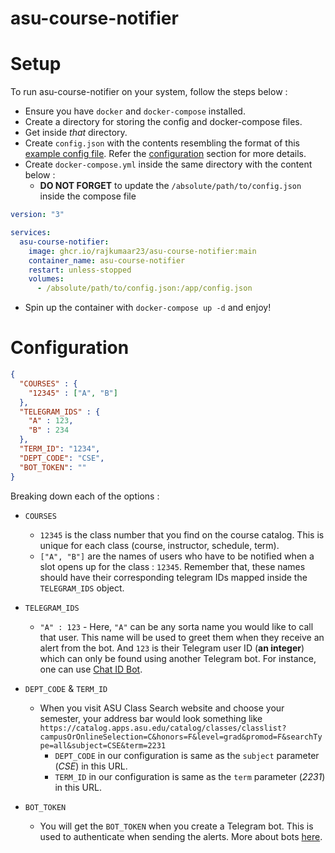 # asu-course-notifier

# Setup
To run asu-course-notifier on your system, follow the steps below :

- Ensure you have `docker` and `docker-compose` installed.
- Create a directory for storing the config and docker-compose files.
- Get inside *that* directory.
- Create `config.json` with the contents resembling the format of this [example config file](https://github.com/rajkumaar23/asu-course-notifier/blob/main/config.example.json). Refer the [configuration](#configuration) section for more details.
- Create `docker-compose.yml` inside the same directory with the content below :
  - **DO NOT FORGET** to update the `/absolute/path/to/config.json` inside the compose file
```yaml
version: "3"

services:
  asu-course-notifier:
    image: ghcr.io/rajkumaar23/asu-course-notifier:main
    container_name: asu-course-notifier
    restart: unless-stopped
    volumes:
      - /absolute/path/to/config.json:/app/config.json
```
- Spin up the container with `docker-compose up -d` and enjoy!

# Configuration
```json
{
  "COURSES" : {
    "12345" : ["A", "B"]
  },
  "TELEGRAM_IDS" : {
    "A" : 123,
    "B" : 234
  },
  "TERM_ID": "1234",
  "DEPT_CODE": "CSE",
  "BOT_TOKEN": ""
}
```
Breaking down each of the options :
- `COURSES`
  - `12345` is the class number that you find on the course catalog. This is unique for each class (course, instructor, schedule, term).
  - `["A", "B"]` are the names of users who have to be notified when a slot opens up for the class : `12345`. Remember that, these names should have their corresponding telegram IDs mapped inside the `TELEGRAM_IDS` object.
- `TELEGRAM_IDS`
  - `"A" : 123` - Here, `"A"` can be any sorta name you would like to call that user. This name will be used to greet them when they receive an alert from the bot. And `123` is their Telegram user ID (**an integer**) which can only be found using another Telegram bot. For instance, one can use [Chat ID Bot](https://t.me/chat_id_echo_bot).

- `DEPT_CODE` & `TERM_ID`
  - When you visit ASU Class Search website and choose your semester, your address bar would look something like `https://catalog.apps.asu.edu/catalog/classes/classlist?campusOrOnlineSelection=C&honors=F&level=grad&promod=F&searchType=all&subject=CSE&term=2231`
    - `DEPT_CODE` in our configuration is same as the `subject` parameter (*CSE*) in this URL.
    - `TERM_ID` in our configuration is same as the `term` parameter (*2231*) in this URL.

- `BOT_TOKEN`
  - You will get the `BOT_TOKEN` when you create a Telegram bot. This is used to authenticate when sending the alerts. More about bots [here](https://core.telegram.org/bots).
